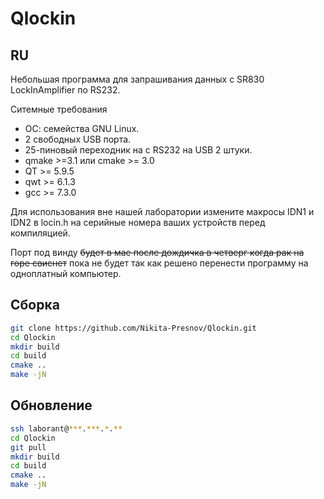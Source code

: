# Qlockin
## RU
Небольшая программа для запрашивания данных с SR830 LockInAmplifier по RS232.

Ситемные требования
* ОС: семейства GNU Linux.
* 2 свободных USB порта.
* 25-пиновый переходник нa с RS232 на USB 2 штуки.
* qmake >=3.1 или cmake >= 3.0
* QT >=  5.9.5
* qwt >= 6.1.3
* gcc >= 7.3.0

Для использования вне нашей лаборатории измените мaкросы IDN1 и IDN2 в locin.h на серийные номера ваших устройств перед компиляцией. 

Порт под винду ~~будет в мае после дождичка в четверг когда рак на горе свиснет~~ пока не будет так как решено перенести программу на одноплатный компьютер.

## Сборка
```bash
git clone https://github.com/Nikita-Presnov/Qlockin.git
cd Qlockin
mkdir build
cd build
cmake ..
make -jN
```
## Обновление 
```bash
ssh laborant@***.***.*.**
cd Qlockin
git pull
mkdir build
cd build
cmake ..
make -jN
```